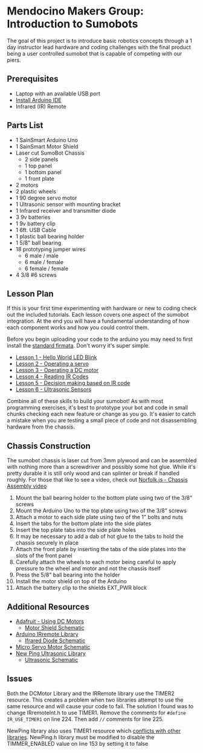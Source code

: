 # Mendocino Makers Group: Introduction to Sumobots

The goal of this project is to introduce basic robotics concepts through a 1 day instructor lead hardware and coding challenges with the final product being a user controlled sumobot that is capable of competing with our piers.

## Prerequisites

* Laptop with an available USB port
* [Install Arduino IDE](https://www.arduino.cc/en/main/software)
* Infrared (IR) Remote

## Parts List

* 1 SainSmart Arduino Uno
* 1 SainSmart Motor Shield
* Laser cut SumoBot Chassis
  * 2 side panels
  * 1 top panel
  * 1 bottom panel
  * 1 front plate
* 2 motors
* 2 plastic wheels
* 1 90 degree servo motor
* 1 Ultrasonic sensor with mounting bracket
* 1 Infrared receiver and transmitter diode
* 3 9v batteries
* 1 9v battery clip
* 1 6ft. USB Cable
* 1 plastic ball bearing holder
* 1 5/8" ball bearing
* 18 prototyping jumper wires
  * 6 male / male
  * 6 male / female
  * 6 female / female
* 4 3/8 #6 screws

## Lesson Plan

If this is your first time experimenting with hardware or new to coding check out the included tutorials. Each lesson covers one aspect of the sumobot integration. At the end you will have a fundamental understanding of how each component works and how you could control them.

Before you begin uploading your code to the arduino you may need to first install the [standard firmata](https://www.instructables.com/id/Arduino-Installing-Standard-Firmata/). Don't worry it's super simple.

* [Lesson 1 - Hello World LED Blink](tutorials/lesson-1-led-blink/lesson-1-led-blink.ino)
* [Lesson 2 - Operating a servo](tutorials/lesson-2-servo-motor/lesson-2-servo-motor.ino)
* [Lesson 3 - Operating a DC motor](tutorials/lesson-3-dc-motors/lesson-3-dc-motors.ino)
* [Lesson 4 - Reading IR Codes](tutorials/lesson-4-ir-codes/lesson-4-ir-codes.ino)
* [Lesson 5 - Decision making based on IR code](tutorials/lesson-5-ir-logic/lesson-5-ir-logic.ino)
* [Lesson 6 - Ultrasonic Sensors](tutorials/lesson-6-ultrasonic/lesson-6-ultrasonic.ino)

Combine all of these skills to build your sumobot! As with most programming exercises, it's best to prototype your bot and code in small chunks checking each new feature or change as you go. It's easier to catch a mistake when you are testing a small piece of code and not disassembling hardware from the chassis.

## Chassis Construction

The sumobot chassis is laser cut from 3mm plywood and can be assembled with nothing more than a screwdriver and possibly some hot glue. While it's pretty durable it is still only wood and can splinter or break if handled roughly. For those that like to see a video, check out [Norfolk.js - Chassis Assembly video](https://www.youtube.com/watch?v=xHns3qxffYM)

1. Mount the ball bearing holder to the bottom plate using two of the 3/8" screws
2. Mount the Arduino Uno to the top plate using two of the 3/8" screws
3. Attach a motor to each side plate using two of the 1"  bolts and nuts
4. Insert the tabs for the bottom plate into the side plates
5. Insert the top plate tabs into the side plate holes
6. It may be necessary to add a dab of hot glue to the tabs to hold the chassis securely in place
7. Attach the front plate by inserting the tabs of the side plates into the slots of the front panel
8. Carefully attach the wheels to each motor being careful to apply pressure to the wheel and motor and not the chassis itself
9. Press the 5/8" ball bearing into the holder
10. Install the motor shield on top of the Arduino
11. Attach the battery clip to the shields EXT_PWR block

## Additional Resources

* [Adafruit - Using DC Motors](https://learn.adafruit.com/adafruit-motor-shield/using-dc-motors)
  * [Motor Shield Schematic](https://www.14core.com/wp-content/uploads/2015/07/L293D-Wired-4-Motor-with-servo.jpg)
* [Arduino IRremote Library](http://z3t0.github.io/Arduino-IRremote/)
  * [Ifrared Diode Schematic](http://www.circuitbasics.com/wp-content/uploads/2017/05/IR-Receiver-Stand-Alone-Pinout-Diagram.png)
* [Micro Servo Motor Schematic](https://components101.com/sites/default/files/component_pin/Servo-Motor-Wires.png)
* [New Ping Ultrasonic Library](https://bitbucket.org/teckel12/arduino-new-ping/wiki/Home)
  * [Ultrasonic Schematic](https://components101.com/sites/default/files/component_pin/Ultrasonic-sensor-pinout.png)

## Issues

Both the DCMotor Library and the IRRemote library use the TIMER2 resource. This creates a problem when two libraries attempt to use the same resource and will cause your code to fail. The solution I found was to change  IRremoteInt.h to use TIMER1. Remove the comments for `#define IR_USE_TIMER1` on line 224. Then add `//` comments for line 225.

NewPing library also uses TIMER1 resource which [conflicts with other libraries](https://bitbucket.org/teckel12/arduino-new-ping/wiki/Multiple%20Definition%20of%20%22__vector_7%22%20Error). NewPing.h library must be modified to disable the TIMMER_ENABLED value on line 153 by setting it to false
